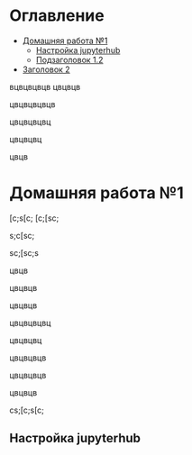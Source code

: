 # Оглавление
- [Домашняя работа №1](#домашняя-работа-1)
  - [Настройка jupyterhub](#настройка-jupyterhub)
  - [Подзаголовок 1.2](#подзаголовок-12)
- [Заголовок 2](#заголовок-2)


вцвцвцвцв
цвцвцв


цвцвцвцвцв



цвцвцвцвц



цвцвцвц




цвцв
# Домашняя работа №1
[c;s[c;
[c;[sc;

s;c[sc;


sc;[sc;s


цвцв


цвцвцв


цвцвцв



цвцвцвцвц


цвцвцвц


цвцвцвцв



цвцвцвцв



цвцвцв

cs;[c;s[c;
## Настройка jupyterhub 
